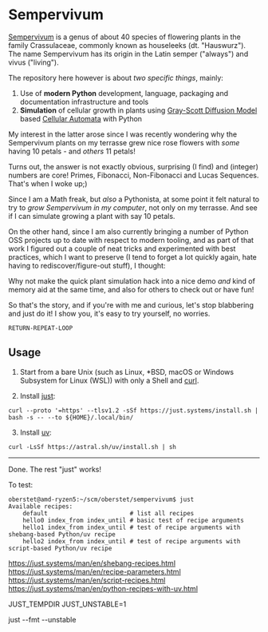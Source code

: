 # Sempervivum

[Sempervivum](https://en.wikipedia.org/wiki/Sempervivum) is a genus of about 40 species of flowering plants in the family Crassulaceae, commonly known as houseleeks (dt. "Hauswurz"). The name Sempervivum has its origin in the Latin semper ("always") and vivus ("living").

The repository here however is about *two specific things*, mainly:

1. Use of **modern Python** development, language, packaging and documentation infrastructure and tools
2. **Simulation** of cellular growth in plants using [Gray-Scott Diffusion Model](https://groups.csail.mit.edu/mac/projects/amorphous/GrayScott/) based [Cellular Automata](https://biologicalmodeling.org/prologue/gray-scott) with Python

My interest in the latter arose since I was recently wondering why the Sempervivum plants on my terrasse grew nice rose flowers with *some* having 10 petals - and *others* 11 petals!

Turns out, the answer is not exactly obvious, surprising (I find) and (integer) numbers are core! Primes, Fibonacci, Non-Fibonacci and Lucas Sequences. That's when I woke up;)

Since I am a Math freak, but *also* a Pythonista, at some point it felt natural to try to *grow Sempervivum in my computer*, not only on my terrasse. And see if I can simulate growing a plant with say 10 petals.

On the other hand, since I am also currently bringing a number of Python OSS projects up to date with respect to modern tooling, and as part of that work I figured out a couple of neat tricks and experimented with best practices, which I want to preserve (I tend to forget a lot quickly again, hate having to rediscover/figure-out stuff), I thought:

Why not make the quick plant simulation hack into a nice demo *and* kind of memory aid at the same time, and also for others to check out or have fun!

So that's the story, and if you're with me and curious, let's stop blabbering and just do it! I show you, it's easy to try yourself, no worries.

`RETURN-REPEAT-LOOP`

## Usage

1. Start from a bare Unix (such as Linux, *BSD, macOS or Windows Subsystem for Linux (WSL)) with only a Shell and [curl](https://curl.se/).

2. Install [just](https://just.systems/):

```console
curl --proto '=https' --tlsv1.2 -sSf https://just.systems/install.sh | bash -s -- --to ${HOME}/.local/bin/
```

3. Install [uv](https://docs.astral.sh/uv/):

```console
curl -LsSf https://astral.sh/uv/install.sh | sh
```

---

Done. The rest "just" works!

To test:

```console
oberstet@amd-ryzen5:~/scm/oberstet/sempervivum$ just
Available recipes:
    default                       # list all recipes
    hello0 index_from index_until # basic test of recipe arguments
    hello1 index_from index_until # test of recipe arguments with shebang-based Python/uv recipe
    hello2 index_from index_until # test of recipe arguments with script-based Python/uv recipe
```



https://just.systems/man/en/shebang-recipes.html
https://just.systems/man/en/recipe-parameters.html
https://just.systems/man/en/script-recipes.html
https://just.systems/man/en/python-recipes-with-uv.html



JUST_TEMPDIR
JUST_UNSTABLE=1

just --fmt --unstable
